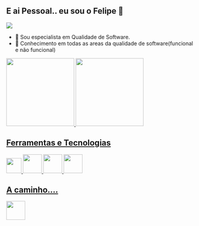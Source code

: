 ## E ai Pessoal.. eu sou o Felipe 👋

<div>

<a href="https://www.linkedin.com/in/fejsrodrigues" target="_blank"><img src="https://img.shields.io/badge/-LinkedIn-%230077B5?style=for-the-badge&logo=linkedin&logoColor=white" target="_blank"></a>   
</div>



- 🔭 Sou especialista em Qualidade de Software.
- 🌱 Conhecimento em todas as areas da qualidade de software(funcional e não funcional)

<div>
<a href="https://github.com/fejsrodrigues">
<img height="180em" src="https://github-readme-stats.vercel.app/api/top-langs/?username=fejsrodrigues&layout=compact&langs_count=7&theme=dracula"/>
<img height="180em" src="https://github-readme-stats.vercel.app/api?username=fejsrodrigues&show_icons=true&theme=dracula&include_all_commits=true&count_private=true"/>
</div>

## Ferramentas e Tecnologias
<div>
<img src="https://cdn.jsdelivr.net/gh/devicons/devicon/icons/git/git-original.svg" width="40" height="40"/>
<img src="https://cdn.jsdelivr.net/gh/devicons/devicon/icons/java/java-original-wordmark.svg" width="50" height="50"/>
<img src="https://cdn.jsdelivr.net/gh/devicons/devicon/icons/javascript/javascript-original.svg" width="50" height="50"/>
<img src="https://cdn.jsdelivr.net/gh/devicons/devicon/icons/docker/docker-original.svg" width="50" height="50"/>
</div>

## A caminho....

<img src="https://cdn.jsdelivr.net/gh/devicons/devicon/icons/go/go-original.svg" width="50" height="50" />
          


<!--
**fejsrodrigues/fejsrodrigues** is a ✨ _special_ ✨ repository because its `README.md` (this file) appears on your GitHub profile.

Here are some ideas to get you started:

- 🔭 I’m currently working on ...
- 🌱 I’m currently learning ...
- 👯 I’m looking to collaborate on ...
- 🤔 I’m looking for help with ...
- 💬 Ask me about ...
- 📫 How to reach me: ...
- 😄 Pronouns: ...
- ⚡ Fun fact: ...
-->
